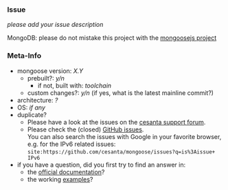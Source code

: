 ### Issue

_please add your issue description_

MongoDB: please do not mistake this project with the [mongoosejs project](https://mongoosejs.com/)

### Meta-Info

- mongoose version: _X.Y_
  - prebuilt?: _y/n_
    - if not, built with: _toolchain_
  - custom changes?: _y/n_ (if yes, what is the latest mainline commit?)
- architecture: _?_
- OS: _if any_
- duplicate?
  - Please have a look at the issues on the [cesanta support forum](https://forum.cesanta.com/c/mongoose-web-server/).
  - Please check the (closed) [GitHub issues](https://github.com/cesanta/mongoose/issues?q=is%3Aissue+).   
    You can also search the issues with Google in your favorite browser, e.g. for the IPv6 related issues:    
    `site:https://github.com/cesanta/mongoose/issues?q=is%3Aissue+ IPv6`
- if you have a question, did you first try to find an answer in:
  - the [official documentation](https://cesanta.com/docs/)?
  - the working [examples](https://github.com/cesanta/mongoose/tree/master/examples)?

